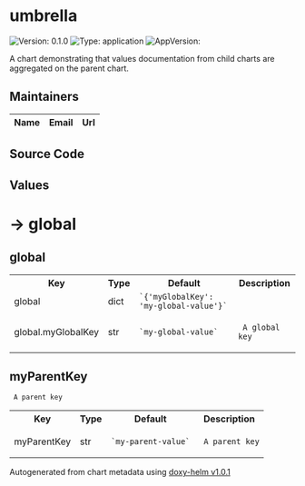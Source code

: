 
# umbrella



![Version: 0.1.0](https://img.shields.io/badge/Version-0.1.0-informational?style=flat-square) ![Type: application](https://img.shields.io/badge/Type-application-informational?style=flat-square) ![AppVersion: ](https://img.shields.io/badge/AppVersion--informational?style=flat-square)



A chart demonstrating that values documentation from child charts are aggregated on the parent chart.





## Maintainers

| Name | Email | Url |
| ---- | ------ | --- |




## Source Code





## Values



<h1>-> global</h1><h2>global</h2>
<table style="">
    <tr>
        <th>Key</th>
        <th>Type</th>
        <th>Default</th>
        <th>Description</th>
    </tr>
<tr style="" ><td>global</td><td>dict</td><td><code>`{'myGlobalKey': 'my-global-value'}`</code></td><td></td></tr><tr style="" ><td>global.myGlobalKey</td><td>str</td><td><code>`my-global-value`</code></td><td><p><code> A global key</code></p></td></tr>
</table>

<h2>myParentKey</h2><p><code> A parent key</code></p>
<table style="">
    <tr>
        <th>Key</th>
        <th>Type</th>
        <th>Default</th>
        <th>Description</th>
    </tr>
<tr style="" ><td>myParentKey</td><td>str</td><td><code>`my-parent-value`</code></td><td><p><code> A parent key</code></p></td></tr>
</table>



Autogenerated from chart metadata using [doxy-helm v1.0.1](https://github.com/tactful-ai/doxyhelm)
    